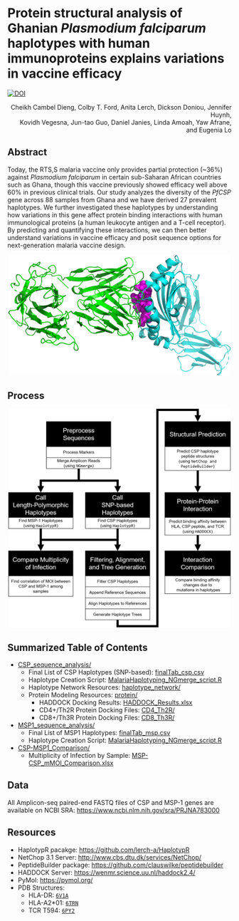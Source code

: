 # Protein structural analysis of Ghanian _Plasmodium falciparum_ haplotypes with human immunoproteins explains variations in vaccine efficacy

[![DOI](https://zenodo.org/badge/DOI/10.1101/2021.12.29.474460.svg)](https://www.biorxiv.org/content/10.1101/2021.12.29.474460)

<p align="right">Cheikh Cambel Dieng, Colby T. Ford, Anita Lerch, Dickson Doniou, Jennifer Huynh, <br>Kovidh Vegesna, Jun-tao Guo, Daniel Janies, Linda Amoah, Yaw Afrane, and Eugenia Lo</p>


## Abstract

Today, the RTS,S malaria vaccine only provides partial protection (~36%) against _Plasmodium falciparum_ in certain sub-Saharan African countries such as Ghana, though this vaccine previously showed efficacy well above 60\% in previous clinical trials. Our study analyzes the diversity of the _PfCSP_ gene across 88 samples from Ghana and we have derived 27 prevalent haplotypes. We further investigated these haplotypes by understanding how variations in this gene affect protein binding interactions with human immunological proteins (a human leukocyte antigen and a T-cell receptor). By predicting and quantifying these interactions, we can then better understand variations in vaccine efficacy and posit sequence options for next-generation malaria vaccine design.

<p align="middle"><img src="https://raw.githubusercontent.com/colbyford/Ghana_CSP_Haplotypes/main/CSP_sequence_analysis/protein/CD4_Th2R/renderings/HLA-TCR_csp-reference.png" width="500"></p>


## Process

<p align="middle"><img src="https://raw.githubusercontent.com/colbyford/Ghana_CSP_Haplotypes/main/CSP_sequence_analysis/figures/process_v2.png" width="500"></p>

## Summarized Table of Contents

- [CSP_sequence_analysis/](CSP_sequence_analysis/)
  - Final List of CSP Haplotypes (SNP-based): [finalTab_csp.csv](/CSP_sequence_analysis/finalTab_csp.csv)
  - Haplotype Creation Script: [MalariaHaplotyping_NGmerge_script.R](/CSP_sequence_analysis/MalariaHaplotyping_NGmerge_script.R)
  - Haplotype Network Resources: [haplotype_network/](/CSP_sequence_analysis/haplotype_network/)
  - Protein Modeling Resources: [protein/](/CSP_sequence_analysis/protein/)
    - HADDOCK Docking Results: [HADDOCK_Results.xlsx](/CSP_sequence_analysis/protein/HADDOCK_Results.xlsx)
    - CD4+/Th2R Protein Docking Files: [CD4_Th2R/](/CSP_sequence_analysis/protein/CD4_Th2R/)
    - CD8+/Th3R Protein Docking Files: [CD8_Th3R/](/CSP_sequence_analysis/protein/CD8_Th23/)
- [MSP1_sequence_analysis/](MSP1_sequence_analysis/)
  - Final List of MSP1 Haplotypes: [finalTab_msp.csv](/MSP1_sequence_analysis/finalTab_msp.csv)
  - Haplotype Creation Script: [MalariaHaplotyping_NGmerge_script.R](/MSP1_sequence_analysis/MalariaHaplotyping_NGmerge_script.R)
- [CSP-MSP1_Comparison/](CSP-MSP1_Comparison/)
  -  Multiplicity of Infection by Sample: [MSP-CSP_mMOI_Comparison.xlsx](/CSP-MSP1_Comparison/MSP-CSP_mMOI_Comparison.xlsx)

## Data
All Amplicon-seq paired-end FASTQ files of CSP and MSP-1 genes are available on NCBI SRA: https://www.ncbi.nlm.nih.gov/sra/PRJNA783000


## Resources

- HaplotypR pacakge: https://github.com/lerch-a/HaplotypR
- NetChop 3.1 Server: http://www.cbs.dtu.dk/services/NetChop/
- PeptideBuilder package: https://github.com/clauswilke/peptidebuilder
- HADDOCK Server: https://wenmr.science.uu.nl/haddock2.4/
- PyMol: https://pymol.org/
- PDB Structures:
  - HLA-DR: [`6V1A`](https://www.rcsb.org/structure/6V1A)
  - HLA-A2*01: [`6TRN`](https://www.rcsb.org/structure/6TRN)
  - TCR T594: [`6PY2`](https://www.rcsb.org/structure/6py2)
